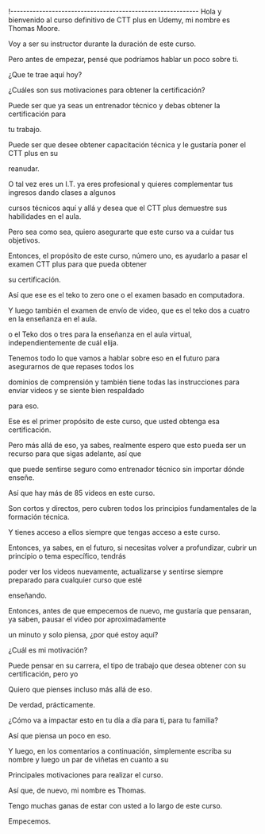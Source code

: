 !-----------------------------------------------------------
Hola y bienvenido al curso definitivo de CTT plus en Udemy, mi nombre es Thomas Moore.

Voy a ser su instructor durante la duración de este curso.

Pero antes de empezar, pensé que podríamos hablar un poco sobre ti.

¿Que te trae aquí hoy?

¿Cuáles son sus motivaciones para obtener la certificación?

Puede ser que ya seas un entrenador técnico y debas obtener la certificación para

tu trabajo.

Puede ser que desee obtener capacitación técnica y le gustaría poner el CTT plus en su

reanudar.

O tal vez eres un I.T. ya eres profesional y quieres complementar tus ingresos dando clases a algunos

cursos técnicos aquí y allá y desea que el CTT plus demuestre sus habilidades en el aula.

Pero sea como sea, quiero asegurarte que este curso va a cuidar tus objetivos.

Entonces, el propósito de este curso, número uno, es ayudarlo a pasar el examen CTT plus para que pueda obtener

su certificación.

Así que ese es el teko to zero one o el examen basado en computadora.

Y luego también el examen de envío de video, que es el teko dos a cuatro en la enseñanza en el aula.

o el Teko dos o tres para la enseñanza en el aula virtual, independientemente de cuál elija.

Tenemos todo lo que vamos a hablar sobre eso en el futuro para asegurarnos de que repases todos los

dominios de comprensión y también tiene todas las instrucciones para enviar videos y se siente bien respaldado

para eso.

Ese es el primer propósito de este curso, que usted obtenga esa certificación.

Pero más allá de eso, ya sabes, realmente espero que esto pueda ser un recurso para que sigas adelante, así que

que puede sentirse seguro como entrenador técnico sin importar dónde enseñe.

Así que hay más de 85 videos en este curso.

Son cortos y directos, pero cubren todos los principios fundamentales de la formación técnica.

Y tienes acceso a ellos siempre que tengas acceso a este curso.

Entonces, ya sabes, en el futuro, si necesitas volver a profundizar, cubrir un principio o tema específico, tendrás

poder ver los videos nuevamente, actualizarse y sentirse siempre preparado para cualquier curso que esté

enseñando.

Entonces, antes de que empecemos de nuevo, me gustaría que pensaran, ya saben, pausar el video por aproximadamente

un minuto y solo piensa, ¿por qué estoy aquí?

¿Cuál es mi motivación?

Puede pensar en su carrera, el tipo de trabajo que desea obtener con su certificación, pero yo

Quiero que pienses incluso más allá de eso.

De verdad, prácticamente.

¿Cómo va a impactar esto en tu día a día para ti, para tu familia?

Así que piensa un poco en eso.

Y luego, en los comentarios a continuación, simplemente escriba su nombre y luego un par de viñetas en cuanto a su

Principales motivaciones para realizar el curso.

Así que, de nuevo, mi nombre es Thomas.

Tengo muchas ganas de estar con usted a lo largo de este curso.

Empecemos.